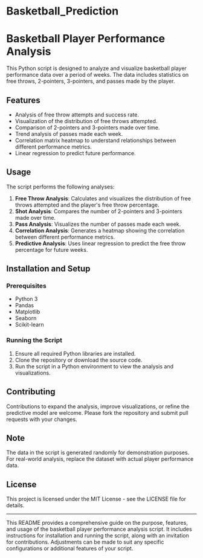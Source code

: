 # Basketball_Prediction

# Basketball Player Performance Analysis

This Python script is designed to analyze and visualize basketball player performance data over a period of weeks. The data includes statistics on free throws, 2-pointers, 3-pointers, and passes made by the player.

## Features

- Analysis of free throw attempts and success rate.
- Visualization of the distribution of free throws attempted.
- Comparison of 2-pointers and 3-pointers made over time.
- Trend analysis of passes made each week.
- Correlation matrix heatmap to understand relationships between different performance metrics.
- Linear regression to predict future performance.

## Usage

The script performs the following analyses:

1. **Free Throw Analysis**: Calculates and visualizes the distribution of free throws attempted and the player's free throw percentage.
2. **Shot Analysis**: Compares the number of 2-pointers and 3-pointers made over time.
3. **Pass Analysis**: Visualizes the number of passes made each week.
4. **Correlation Analysis**: Generates a heatmap showing the correlation between different performance metrics.
5. **Predictive Analysis**: Uses linear regression to predict the free throw percentage for future weeks.

## Installation and Setup

### Prerequisites

- Python 3
- Pandas
- Matplotlib
- Seaborn
- Scikit-learn

### Running the Script

1. Ensure all required Python libraries are installed.
2. Clone the repository or download the source code.
3. Run the script in a Python environment to view the analysis and visualizations.

## Contributing

Contributions to expand the analysis, improve visualizations, or refine the predictive model are welcome. Please fork the repository and submit pull requests with your changes.

## Note

The data in the script is generated randomly for demonstration purposes. For real-world analysis, replace the dataset with actual player performance data.

## License

This project is licensed under the MIT License - see the LICENSE file for details.

---

This README provides a comprehensive guide on the purpose, features, and usage of the basketball player performance analysis script. It includes instructions for installation and running the script, along with an invitation for contributions. Adjustments can be made to suit any specific configurations or additional features of your script.
